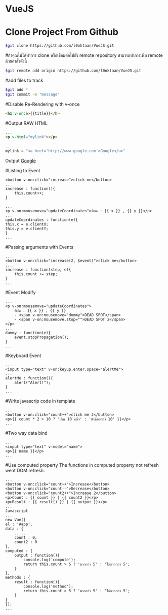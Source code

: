 # VueJS

# Clone Project From Github

```sh
$git clone https://github.com/l0oktaan/VueJS.git
```

#ถ้าคุณไม่ได้ทำการ clone หรือเชื่อมต่อไปยัง remote repository สามารถทำการเพิ่ม remote ด้วยคำสั่งดังนี้

```sh
$git remote add origin https://github.com/l0oktaan/VueJS.git
```

#add files to track
```sh
$git add *
$git commit -m "message"
```



#Disable Re-Rendering with v-once
```HTML
<h1 v-once>{{title}}</h>
```

#Output RAW HTML

```HTML
...
<p v-html="mylink"></p> 
```
```js
...
mylink = "<a href='http://www.google.com'>Google</a>"
```
Output
<a href='http://www.google.com'>Google</a>

#Listing to Event
```
<button v-on:click="increase">click me</button>
...
increase : function(){
    this.count++;
}
```
```
...
<p v-on:mousemove="updateCoordinates">พิกัด : {{ x }} , {{ y }}</p>
...
updateCoordinates : function(e){
this.x = e.clientX;
this.y = e.clientY;
}
...
```
#Passing arguments with Events
```
...
<button v-on:click="increase(2, $event)">click me</button>
...
increase : function(step, e){
    this.count += step;
}
...
```
#Event Modify
```
...
<p v-on:mousemove="updateCoordinates">
    พิกัด : {{ x }} , {{ y }} 
    - <span v-on:mousemove="dummy">DEAD SPOT</span>
    - <span v-on:mousemove.stop="">DEAD SPOT 2</span>
</p>
...
dummy : function(e){
    event.stopPropagation();
}
...
```
#Keyboard Event
```
...
<input type="text" v-on:keyup.enter.space="alertMe">
...
alertMe : function(){
    alert("Alert!");
}
...
```
#Write javascrip code in template
```
...
<button v-on:click="count++">click me 2</button>
<p>{{ count * 2 > 10 ? 'เกิน 10 แล้ว' : 'ยังน้อยกว่า 10' }}</p>
...
```
#Two way data bind
```
...
<input type="text" v-model="name">
<p>{{ name }}</p>
...
```
#Use computed property
The functions in computed property not refresh went DOM refresh.
```
...
<button v-on:click="count++">Increase</button>
<button v-on:click="count--">Decrease</button>
<button v-on:click="count2++">Increase 2</button>
<p>Count : {{ count }} | {{ count2 }}</p>
<p>Result : {{ result() }} | {{ output }}</p>
...
Javascript
...
new Vue({
el : '#app',
data : {
    .....
    count : 0,    
    count2 : 0
},
computed : {
    output : function(){
        console.log('compute');
        return this.count > 5 ? 'มากกว่า 5' : 'ไม่มากกว่า 5';
    }
},
methods : {    
    result : function(){
        console.log('method');
        return this.count > 5 ? 'มากกว่า 5' : 'ไม่มากกว่า 5';
    }            
}
});
...
```
